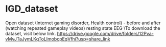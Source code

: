 # IGD_dataset
Open dataset (Internet gaming disorder, Health control) - before and after (watching repeated gameplay videos) resting state EEG 
\To download the dataset, visit below link. 
https://drive.google.com/drive/folders/12Pva-vMvJTaJymLKqToLlmobcpEqVfhi?usp=share_link
